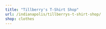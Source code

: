 ```yaml
---
title: "Tillberry's T-Shirt Shop"
url: /indianapolis/tillberrys-t-shirt-shop/
shop: clothes
---
```

